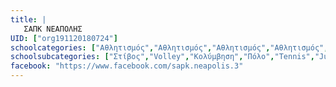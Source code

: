 ```yaml
---
title: |
   ΣΑΠΚ ΝΕΑΠΟΛΗΣ
UID: ["org191120180724"]
schoolcategories: ["Αθλητισμός","Αθλητισμός","Αθλητισμός","Αθλητισμός","Αθλητισμός","Αθλητισμός"]
schoolsubcategories: ["Στίβος","Volley","Κολύμβηση","Πόλο","Tennis","Judo"]
facebook: "https://www.facebook.com/sapk.neapolis.3"
---
```


